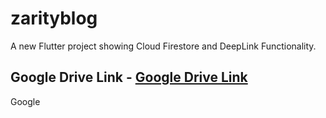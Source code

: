 # zarityblog

A new Flutter project showing Cloud Firestore and DeepLink Functionality.

## Google Drive Link - [Google Drive Link]([https://link-url-here.org](https://drive.google.com/file/d/1eUdPNv_zCX0qMjqTMDyk2sWzt0z3tnzn/view?usp=sharing))


Google


